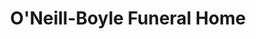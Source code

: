---
title: "O'Neill-Boyle Funeral Home"
url: /philadelphia/oneill-boyle-funeral-home/
shop: Bestattungen
---